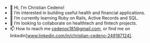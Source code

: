 - 👋 Hi, I’m Christian Cedeno!
- 👀 I’m interested in building useful health and financial applications.
- 🌱 I’m currently learning Ruby on Rails, Active Records and SQL.
- 💞️ I’m looking to collaborate on healthtech and fintech projects.
- 📫 How to reach me cedenoc181@gmail.com, or find me on linkedin[www.linkedin.com/in/christian-cedeno-249187124].

<!---
cedenoc181/cedenoc181 is a ✨ special ✨ repository because its `README.md` (this file) appears on your GitHub profile.
You can click the Preview link to take a look at your changes.
--->
